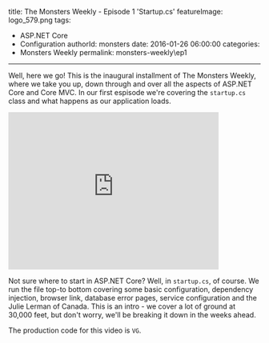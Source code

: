 title: The Monsters Weekly - Episode 1 'Startup.cs' 
featureImage: logo_579.png
tags: 
 - ASP.NET Core
 - Configuration
authorId: monsters
date: 2016-01-26 06:00:00
categories:
  - Monsters Weekly
permalink: monsters-weekly\ep1
---

Well, here we go! This is the inaugural installment of The Monsters Weekly, where we take you up, down through and over all the aspects of ASP.NET Core and Core MVC. In our first espisode we're covering the `startup.cs` class and what happens as our application loads.

<!-- more -->

<iframe width="420" height="315" src="https://www.youtube.com/embed/jyd0TWO5KDc" frameborder="0" allowfullscreen></iframe>

Not sure where to start in ASP.NET Core? Well, in `startup.cs`, of course. We run the file top-to bottom covering some basic configuration, dependency injection, browser link, database error pages, service configuration and the Julie Lerman of Canada.  This is an intro - we cover a lot of ground at 30,000 feet, but don't worry, we'll be breaking it down in the weeks ahead. 

The production code for this video is `VG`. 

